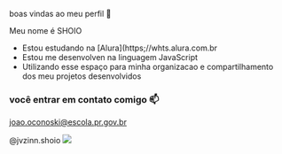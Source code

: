boas vindas ao meu perfil 🖤

Meu nome é SHOIO

- Estou estudando na [Alura](https;//whts.alura.com.br
- Estou me desenvolven na linguagem JavaScript
- Utilizando esse espaço para minha organizacao e compartilhamento dos meu projetos desenvolvidos

### você entrar em contato comigo 📫 

joao.oconoski@escola.pr.gov.br

@jvzinn.shoio
![](![image](https://github.com/Shoio2008/Shoio2008/assets/145467631/84b599e4-7656-4af6-bb03-92947266da52))

